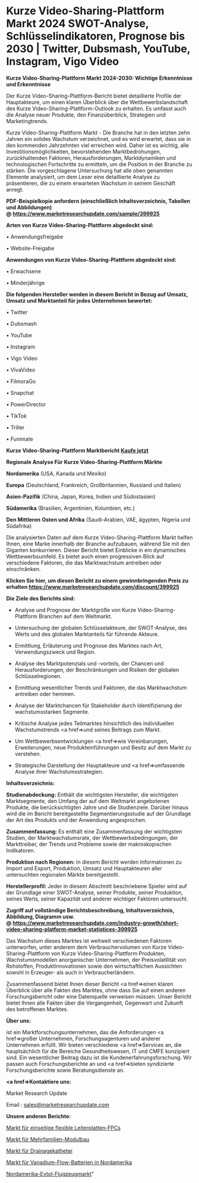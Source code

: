 # Kurze Video-Sharing-Plattform Markt 2024 SWOT-Analyse, Schlüsselindikatoren, Prognose bis 2030 | Twitter, Dubsmash, YouTube, Instagram, Vigo Video

<strong>Kurze Video-Sharing-Plattform Markt 2024-2030: Wichtige Erkenntnisse und Erkenntnisse</strong>

Der Kurze Video-Sharing-Plattform-Bericht bietet detaillierte Profile der Hauptakteure, um einen klaren Überblick über die Wettbewerbslandschaft des Kurze Video-Sharing-Plattform-Outlook zu erhalten. Es umfasst auch die Analyse neuer Produkte, den Finanzüberblick, Strategien und Marketingtrends.

Kurze Video-Sharing-Plattform Markt - Die Branche hat in den letzten zehn Jahren ein solides Wachstum verzeichnet, und es wird erwartet, dass sie in den kommenden Jahrzehnten viel erreichen wird. Daher ist es wichtig, alle Investitionsmöglichkeiten, bevorstehenden Marktbedrohungen, zurückhaltenden Faktoren, Herausforderungen, Marktdynamiken und technologischen Fortschritte zu ermitteln, um die Position in der Branche zu stärken. Die vorgeschlagene Untersuchung hat alle oben genannten Elemente analysiert, um dem Leser eine detaillierte Analyse zu präsentieren, die zu einem erwarteten Wachstum in seinem Geschäft anregt.

<strong><b>PDF-Beispielkopie anfordern (einschließlich Inhaltsverzeichnis, Tabellen und Abbildungen) @ </b></strong><strong><a href=https://www.marketresearchupdate.com/sample/399925><strong>https://www.marketresearchupdate.com/sample/399925</u></a></strong></strong>

<strong>Arten von Kurze Video-Sharing-Plattform abgedeckt sind:</strong>

• Anwendungsfreigabe

• Website-Freigabe

<strong>Anwendungen von Kurze Video-Sharing-Plattform abgedeckt sind:</strong>

• Erwachsene

• Minderjährige

<strong>Die folgenden Hersteller werden in diesem Bericht in Bezug auf Umsatz, Umsatz und Marktanteil für jedes Unternehmen bewertet:</strong>

• Twitter

• Dubsmash

• YouTube

• Instagram

• Vigo Video

• VivaVideo

• FilmoraGo

• Snapchat

• PowerDirector

• TikTok

• Triller

• Funimate

<strong>Kurze Video-Sharing-Plattform Marktbericht <a href=https://www.marketresearchupdate.com/buynow/399925>Kaufe jetzt</a></strong>

<strong>Regionale Analyse Für Kurze Video-Sharing-Plattform Märkte</strong>

<strong>Nordamerika</strong> (USA, Kanada und Mexiko)

<strong>Europa</strong> (Deutschland, Frankreich, Großbritannien, Russland und Italien)

<strong>Asien-Pazifik</strong> (China, Japan, Korea, Indien und Südostasien)

<strong>Südamerika</strong> (Brasilien, Argentinien, Kolumbien, etc.)

<strong>Den Mittleren</strong> <strong>Osten und Afrika</strong> (Saudi-Arabien, VAE, ägypten, Nigeria und Südafrika)

Die analysierten Daten auf dem Kurze Video-Sharing-Plattform Markt helfen Ihnen, eine Marke innerhalb der Branche aufzubauen, während Sie mit den Giganten konkurrieren. Dieser Bericht bietet Einblicke in ein dynamisches Wettbewerbsumfeld. Es bietet auch einen progressiven Blick auf verschiedene Faktoren, die das Marktwachstum antreiben oder einschränken.

<strong>Klicken Sie hier, um diesen Bericht zu einem gewinnbringenden Preis zu erhalten
</strong><strong><a href=https://www.marketresearchupdate.com/discount/399925>https://www.marketresearchupdate.com/discount/399925</b></u></strong></a>

<strong>Die Ziele des Berichts sind:</strong>

- Analyse und Prognose der Marktgröße von Kurze Video-Sharing-Plattform Branchen auf dem Weltmarkt.

- Untersuchung der globalen Schlüsselakteure, der SWOT-Analyse, des Werts und des globalen Marktanteils für führende Akteure.

- Ermittlung, Erläuterung und Prognose des Marktes nach Art, Verwendungszweck und Region.

- Analyse des Marktpotenzials und -vorteils, der Chancen und Herausforderungen, der Beschränkungen und Risiken der globalen Schlüsselregionen.

- Ermittlung wesentlicher Trends und Faktoren, die das Marktwachstum antreiben oder hemmen.

- Analyse der Marktchancen für Stakeholder durch Identifizierung der wachstumsstarken Segmente.

- Kritische Analyse jedes Teilmarktes hinsichtlich des individuellen Wachstumstrends <a href=>und</a> seines Beitrags zum Markt.

- Um Wettbewerbsentwicklungen <a href=>wie</a> Vereinbarungen, Erweiterungen, neue Produkteinführungen und Besitz auf dem Markt zu verstehen.

- Strategische Darstellung der Hauptakteure und <a href=>umfas</a>sende Analyse ihrer Wachstumsstrategien.

<strong>Inhaltsverzeichnis:</strong>

<strong>Studienabdeckung:</strong> Enthält die wichtigsten Hersteller, die wichtigsten Marktsegmente, den Umfang der auf dem Weltmarkt angebotenen Produkte, die berücksichtigten Jahre und die Studienziele. Darüber hinaus wird die im Bericht bereitgestellte Segmentierungsstudie auf der Grundlage der Art des Produkts und der Anwendung angesprochen.

<strong>Zusammenfassung:</strong> Es enthält eine Zusammenfassung der wichtigsten Studien, der Marktwachstumsrate, der Wettbewerbsbedingungen, der Markttreiber, der Trends und Probleme sowie der makroskopischen Indikatoren.

<strong>Produktion nach Regionen:</strong> In diesem Bericht werden Informationen zu Import und Export, Produktion, Umsatz und Hauptakteuren aller untersuchten regionalen Märkte bereitgestellt.

<strong>Herstellerprofil:</strong> Jeder in diesem Abschnitt beschriebene Spieler wird auf der Grundlage einer SWOT-Analyse, seiner Produkte, seiner Produktion, seines Werts, seiner Kapazität und anderer wichtiger Faktoren untersucht.

<strong><b>Zugriff auf vollständige Berichtsbeschreibung, Inhaltsverzeichnis, Abbildung, Diagramm usw. @ </b></strong><strong><a href=https://www.marketresearchupdate.com/industry-growth/short-video-sharing-platform-market-statistices-399925>https://www.marketresearchupdate.com/industry-growth/short-video-sharing-platform-market-statistices-399925</a></strong>

Das Wachstum dieses Marktes ist weltweit verschiedenen Faktoren unterworfen, unter anderem dem Verbrauchervolumen von Kurze Video-Sharing-Plattform von Kurze Video-Sharing-Plattform Produkten, Wachstumsmodellen anorganischer Unternehmen, der Preisvolatilität von Rohstoffen, Produktinnovationen sowie den wirtschaftlichen Aussichten sowohl in Erzeuger- als auch in Verbraucherländern.

Zusammenfassend bietet Ihnen dieser Bericht <a href=>einen</a> klaren Überblick über alle Fakten des Marktes, ohne dass Sie auf einen anderen Forschungsbericht oder eine Datenquelle verweisen müssen. Unser Bericht bietet Ihnen alle Fakten über die Vergangenheit, Gegenwart und Zukunft des betroffenen Marktes.

<strong>Über uns:</strong>

 ist ein Marktforschungsunternehmen, das die Anforderungen <a href=>großer</a> Unternehmen, Forschungsagenturen und anderer Unternehmen erfüllt. Wir bieten verschiedene <a href=>Services</a> an, die hauptsächlich für die Bereiche Gesundheitswesen, IT und CMFE konzipiert sind. Ein wesentlicher Beitrag dazu ist die Kundenerfahrungsforschung. Wir passen auch Forschungsberichte an und <a href=>bieten</a> syndizierte Forschungsberichte sowie Beratungsdienste an.

<strong><a href=>Kontaktiere uns:</a></strong>

Market Research Update

Email : sales@marketresearchupdate.com

<strong>Unsere anderen Berichte:</strong>

<a href=https://www.linkedin.com/pulse/single-sided-flexible-printed-circuit-fpc-market-1f>Markt für einseitige flexible Leiterplatten-FPCs</a>

<a href=https://www.linkedin.com/pulse/multifamily-modular-construction-market-size>Markt für Mehrfamilien-Modulbau</a>

<a href=https://www.linkedin.com/pulse/drainage-catheter-market-2023-remarking-enormous>Markt für Drainagekatheter</a>

<a href=https://www.linkedin.com/pulse/north-america-vanadium-flow-batteries-market>Markt für Vanadium-Flow-Batterien in Nordamerika</a>

<a href=https://www.linkedin.com/pulse/north-america-evtol-aircraft-market-continues>Nordamerika-Evtol-Flugzeugmarkt</a>"
